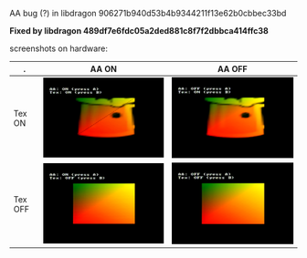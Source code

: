 AA bug (?) in libdragon 906271b940d53b4b9344211f13e62b0cbbec33bd

**Fixed by libdragon 489df7e6fdc05a2ded881c8f7f2dbbca414ffc38**

screenshots on hardware:

.|AA ON|AA OFF
--|--|--
Tex ON|![](ext_media/AAon_TEXon.png)|![](ext_media/AAoff_TEXon.png)
Tex OFF|![](ext_media/AAon_TEXoff.png)|![](ext_media/AAoff_TEXoff.png)
